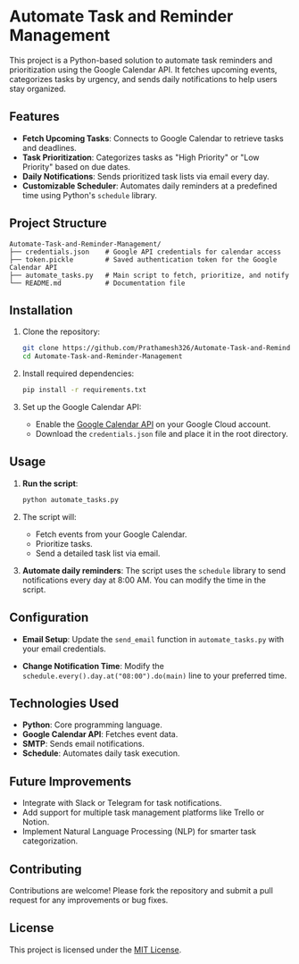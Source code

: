 # Automate Task and Reminder Management

This project is a Python-based solution to automate task reminders and prioritization using the Google Calendar API. It fetches upcoming events, categorizes tasks by urgency, and sends daily notifications to help users stay organized.

## Features

- **Fetch Upcoming Tasks**: Connects to Google Calendar to retrieve tasks and deadlines.
- **Task Prioritization**: Categorizes tasks as "High Priority" or "Low Priority" based on due dates.
- **Daily Notifications**: Sends prioritized task lists via email every day.
- **Customizable Scheduler**: Automates daily reminders at a predefined time using Python's `schedule` library.

## Project Structure

```
Automate-Task-and-Reminder-Management/
├── credentials.json    # Google API credentials for calendar access
├── token.pickle        # Saved authentication token for the Google Calendar API
├── automate_tasks.py   # Main script to fetch, prioritize, and notify
└── README.md           # Documentation file
```

## Installation

1. Clone the repository:
   ```bash
   git clone https://github.com/Prathamesh326/Automate-Task-and-Reminder-Management.git
   cd Automate-Task-and-Reminder-Management
   ```

2. Install required dependencies:
   ```bash
   pip install -r requirements.txt
   ```

3. Set up the Google Calendar API:
   - Enable the [Google Calendar API](https://console.cloud.google.com/) on your Google Cloud account.
   - Download the `credentials.json` file and place it in the root directory.

## Usage

1. **Run the script**:
   ```bash
   python automate_tasks.py
   ```

2. The script will:
   - Fetch events from your Google Calendar.
   - Prioritize tasks.
   - Send a detailed task list via email.

3. **Automate daily reminders**:
   The script uses the `schedule` library to send notifications every day at 8:00 AM. You can modify the time in the script.

## Configuration

- **Email Setup**:
  Update the `send_email` function in `automate_tasks.py` with your email credentials.

- **Change Notification Time**:
  Modify the `schedule.every().day.at("08:00").do(main)` line to your preferred time.

## Technologies Used

- **Python**: Core programming language.
- **Google Calendar API**: Fetches event data.
- **SMTP**: Sends email notifications.
- **Schedule**: Automates daily task execution.

## Future Improvements

- Integrate with Slack or Telegram for task notifications.
- Add support for multiple task management platforms like Trello or Notion.
- Implement Natural Language Processing (NLP) for smarter task categorization.

## Contributing

Contributions are welcome! Please fork the repository and submit a pull request for any improvements or bug fixes.

## License

This project is licensed under the [MIT License](LICENSE).
